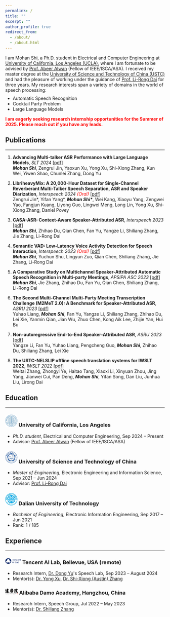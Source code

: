 ```yaml
---
permalink: /
title: ""
excerpt: ""
author_profile: true
redirect_from: 
  - /about/
  - /about.html
---
```


<style>
    .project-content {
        display: flex;
        flex-direction: column;
        align-items: center;
    }
    .project-content .project-text,
    .project-content .project-image {
        width: 100%;
    }
</style>
<style>
    @media screen and (min-width: 768px) { 
        .project-content {
            flex-direction: row; /* This reverses the order of flex items */
        }
        .project-content .project-text {
            flex: 1;
            padding-right: 20px; /* Adjust padding to the left of the text for separation */
        }
        .project-content .project-image {
            max-width: 300px;
          
        }
    }
           .justified-text {
            text-align: justify;
        }
</style>


I am Mohan Shi, a Ph.D. student in Electrical and Computer Engineering at [University of California, Los Angeles (UCLA)](https://www.ucla.edu/), where I am fortunate to be advised by [Prof. Abeer Alwan](https://www.seas.ucla.edu/spapl/index.html) (Fellow of IEEE/ISCA/ASA). I received my master degree at the [University of Science and Technology of China (USTC)](https://en.ustc.edu.cn/) and had the pleasure of working under the guidance of [Prof. Li-Rong Dai](https://dblp.org/pid/48/6462-1.html) for three years. My research interests span a variety of domains in the world of speech processing:

<ul class='twocol' style="margin-top: -1%;" markdown='1'>
<li>Automatic Speech Recognition</li>
<li>Cocktail Party Problem</li>
<li>Large Language Models</li>
</ul>

**<font color="red">I am eagerly seeking research internship opportunities for the Summer of 2025. Please reach out if you have any leads.</font>**

<a id="Publications"></a>
## Publications
----

1. **Advancing Multi-talker ASR Performance with Large Language Models**, *SLT 2024* [[pdf](https://arxiv.org/pdf/2408.17431)]
<br><i>**Mohan Shi**</i>, Zengrui Jin, Yaoxun Xu, Yong Xu, Shi-Xiong Zhang, Kun Wei, Yiwen Shao, Chunlei Zhang, Dong Yu

1. **LibriheavyMix: A 20,000-Hour Dataset for Single-Channel Reverberant Multi-Talker Speech Separation, ASR and Speaker Diarization**, *Interspeech 2024 <font color="red">(Oral)</font>* [[pdf](https://arxiv.org/pdf/2409.00819)]
<br>Zengrui Jin\*, Yifan Yang\*, <i>**Mohan Shi\***</i>, Wei Kang, Xiaoyu Yang, Zengwei Yao, Fangjun Kuang, Liyong Guo, Lingwei Meng, Long Lin, Yong Xu, Shi-Xiong Zhang, Daniel Povey

1. **CASA-ASR: Context-Aware Speaker-Attributed ASR**, *Interspeech 2023* [[pdf](https://www.isca-archive.org/interspeech_2023/shi23d_interspeech.pdf)]
<br><i>**Mohan Shi**</i>, Zhihao Du, Qian Chen, Fan Yu, Yangze Li, Shiliang Zhang, Jie Zhang, Li-Rong Dai

1. **Semantic VAD: Low-Latency Voice Activity Detection for Speech Interaction**, *Interspeech 2023 <font color="red">(Oral)</font>* [[pdf](https://www.isca-archive.org/interspeech_2023/shi23c_interspeech.pdf)]
<br><i>**Mohan Shi**</i>, Yuchun Shu, Lingyun Zuo, Qian Chen, Shiliang Zhang, Jie Zhang, Li-Rong Dai

1. **A Comparative Study on Multichannel Speaker-Attributed Automatic Speech Recognition in Multi-party Meetings**, *APSIPA ASC 2023* [[pdf](https://arxiv.org/pdf/2211.00511)]
<br><i>**Mohan Shi**</i>, Jie Zhang, Zhihao Du, Fan Yu, Qian Chen, Shiliang Zhang, Li-Rong Dai

1. **The Second Multi-Channel Multi-Party Meeting Transcription Challenge (M2MeT 2.0): A Benchmark for Speaker-Attributed ASR**, *ASRU 2023* [[pdf](https://arxiv.org/pdf/2309.13573)]
<br>Yuhao Liang, <i>**Mohan Shi**</i>, Fan Yu, Yangze Li, Shiliang Zhang, Zhihao Du, Lei Xie, Yanmin Qian, Jian
Wu, Zhuo Chen, Kong Aik Lee, Zhijie Yan, Hui Bu

1. **Non-autoregressive End-to-End Speaker-Attributed ASR**, *ASRU 2023* [[pdf](https://arxiv.org/pdf/2310.04863)]
<br>Yangze Li, Fan Yu, Yuhao Liang, Pengcheng Guo, <i>**Mohan Shi**</i>, Zhihao Du, Shiliang Zhang, Lei Xie

1. **The USTC-NELSLIP offline speech translation systems for IWSLT 2022**, *IWSLT 2022* [[pdf](https://aclanthology.org/2022.iwslt-1.15.pdf)]
<br>Weitai Zhang, Zhongyi Ye, Haitao Tang, Xiaoxi Li, Xinyuan Zhou, Jing Yang, Jianwei Cui, Pan Deng, <i>**Mohan Shi**</i>, Yifan Song, Dan Liu, Junhua Liu, Lirong Dai

<a id="Education"></a>
## Education
----
###  <img src='/images/ucla.jpeg' style='width:38px'> University of California, Los Angeles
<ul class='twocol' markdown='1'>
<li><i>Ph.D. student</i>, Electrical and Computer Engineering, Sep 2024 – Present</li>
<li>Advisor: <a href="https://www.seas.ucla.edu/spapl/index.html">Prof. Abeer Alwan</a> (Fellow of IEEE/ISCA/ASA) </li>
</ul>

###  <img src='/images/ustc.jpeg' style='width:38px'> University of Science and Technology of China 
<ul class='twocol' markdown='1'>
<li><i>Master of Engineering</i>, Electronic Engineering and Information Science, Sep 2021 – Jun 2024</li>
<li>Advisor: <a href="https://dblp.org/pid/48/6462-1.html">Prof. Li-Rong Dai</a> </li>
</ul>

###  <img src='/images/dut.jpeg' style='width:38px'> Dalian University of Technology 
<ul class='twocol' markdown='1'>
<li><i>Bachelor of Engineering</i>, Electronic Information Engineering, Sep 2017 – Jun 2021</li>
<li>Rank: 1 / 185</li>
</ul>

<a id="Experience"></a>
## Experience
----
### <img src='/images/tencent_ai_lab.png' style='width:50px'  >   Tencent AI Lab, Bellevue, USA (remote)
<ul class='twocol' markdown='1'>
<li>Research Intern, <a href="https://scholar.google.com/citations?user=tMY31_gAAAAJ&hl=en&oi=ao">Dr. Dong Yu</a>'s Speech Lab, Sep 2023 – August 2024</li>
<li>Mentor(s): <a href="https://scholar.google.com/citations?user=nCmKPM4AAAAJ&hl=en">Dr. Yong Xu</a>, <a href="https://scholar.google.com/citations?user=4nGncN4AAAAJ&hl=en">Dr. Shi-Xiong (Austin) Zhang</a> </li>
</ul>

###  <img src='/images/damo.png' style='width:40px' >  Alibaba Damo Academy, Hangzhou, China
<ul class='twocol' markdown='1'>
<li>Research Intern, Speech Group, Jul 2022 – May 2023</li>
<li>Mentor(s): <a href="https://scholar.google.com/citations?user=BcWMSE4AAAAJ&hl=en">Dr. Shiliang Zhang</a> </li>
</ul>


